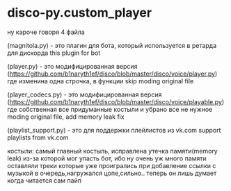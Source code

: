 # disco-py.custom_player
ну кароче говоря 4 файла 

(magnitola.py) - это плагин для бота, который используется в ретарда для дискорда
this plugin for bot

(player.py) - это модифицированная версия (https://github.com/b1naryth1ef/disco/blob/master/disco/voice/player.py) где изменина одна строчка, в функции skip
moding original file

(player_codecs.py) - это модифицированная версия (https://github.com/b1naryth1ef/disco/blob/master/disco/voice/playable.py) где собственная все придуманные костыли и убрано все не нужное
moding original file, add memory leak fix

(playlist_support.py) - это для поддержки плейлистов из vk.com
support playlists from vk.com

костыли:
самый главный костыль, исправлена утечка памяти(memory leak) из-за которой мог упасть бот, ибо ну очень уж много памяти оставляли треки которые уже проигрались
при добавление ссылки с музыкой в очередь,нагружался цопе,сильно.. теперь он лишь думает когда читается сам пайп


